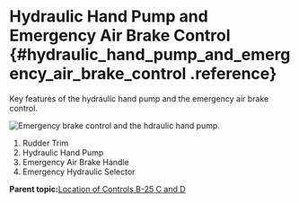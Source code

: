 # Hydraulic Hand Pump and Emergency Air Brake Control {#hydraulic_hand_pump_and_emergency_air_brake_control .reference}

Key features of the hydraulic hand pump and the emergency air brake control.

![Emergency brake control and the hdraulic hand pump.](../images/hydraulic_hand_pump_and_emergency_brake_control.png "Hydraulic hand pump and emergency brake control")

1.  Rudder Trim
2.  Hydraulic Hand Pump
3.  Emergency Air Brake Handle
4.  Emergency Hydraulic Selector

**Parent topic:**[Location of Controls B-25 C and D](../topics/location_of_controls_b_25_c_and_d.md)

